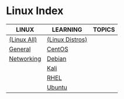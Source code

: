 # Linux Index

|LINUX|LEARNING|TOPICS|
|---|---|---|
|[(Linux All)](linux-all-index)|[(Linux Distros)](linux-distros-index)||
|[General](linux-general)|[CentOS](linux-centos)||
|[Networking](linux-networking)|[Debian](linux-debian)||
||[Kali](linux-kali)||
||[RHEL](linux-rhel)||
||[Ubuntu](linux-ubuntu)||
